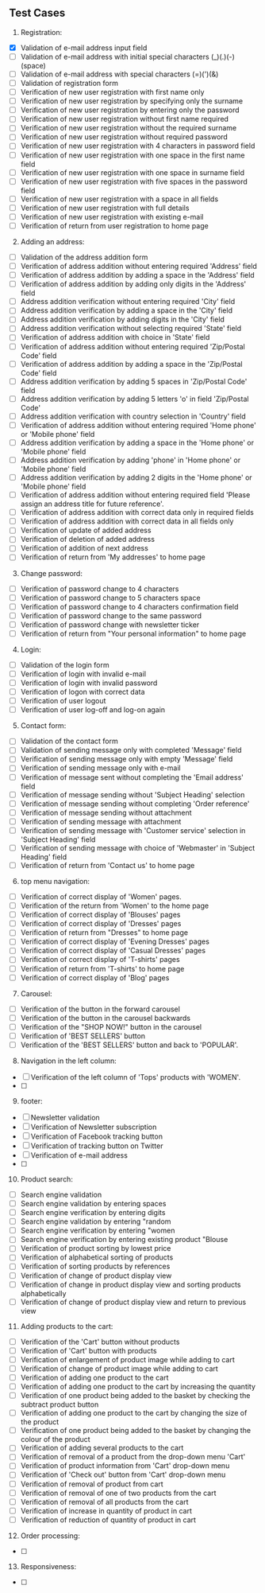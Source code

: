 ## Test Cases

1. Registration:

- [x] Validation of e-mail address input field
- [ ] Validation of e-mail address with initial special characters (_)(.)(-)(space)
- [ ] Validation of e-mail address with special characters (=)(')(&)
- [ ] Validation of registration form
- [ ] Verification of new user registration with first name only
- [ ] Verification of new user registration by specifying only the surname
- [ ] Verification of new user registration by entering only the password
- [ ] Verification of new user registration without first name required
- [ ] Verification of new user registration without the required surname
- [ ] Verification of new user registration without required password
- [ ] Verification of new user registration with 4 characters in password field
- [ ] Verification of new user registration with one space in the first name field
- [ ] Verification of new user registration with one space in surname field
- [ ] Verification of new user registration with five spaces in the password field
- [ ] Verification of new user registration with a space in all fields
- [ ] Verification of new user registration with full details
- [ ] Verification of new user registration with existing e-mail
- [ ] Verification of return from user registration to home page

2. Adding an address:

- [ ] Validation of the address addition form
- [ ] Verification of address addition without entering required 'Address' field
- [ ] Verification of address addition by adding a space in the 'Address' field
- [ ] Verification of address addition by adding only digits in the 'Address' field
- [ ] Address addition verification without entering required 'City' field
- [ ] Address addition verification by adding a space in the 'City' field
- [ ] Address addition verification by adding digits in the 'City' field
- [ ] Address addition verification without selecting required 'State' field
- [ ] Verification of address addition with choice in 'State' field
- [ ] Verification of address addition without entering required 'Zip/Postal Code' field
- [ ] Verification of address addition by adding a space in the 'Zip/Postal Code' field
- [ ] Address addition verification by adding 5 spaces in 'Zip/Postal Code' field
- [ ] Address addition verification by adding 5 letters 'o' in field 'Zip/Postal Code'
- [ ] Address addition verification with country selection in 'Country' field
- [ ] Verification of address addition without entering required 'Home phone' or 'Mobile phone' field
- [ ] Address addition verification by adding a space in the 'Home phone' or 'Mobile phone' field
- [ ] Address addition verification by adding 'phone' in 'Home phone' or 'Mobile phone' field
- [ ] Address addition verification by adding 2 digits in the 'Home phone' or 'Mobile phone' field
- [ ] Verification of address addition without entering required field 'Please assign an address title for future reference'.
- [ ] Verification of address addition with correct data only in required fields
- [ ] Verification of address addition with correct data in all fields only
- [ ] Verification of update of added address
- [ ] Verification of deletion of added address
- [ ] Verification of addition of next address
- [ ] Verification of return from 'My addresses' to home page

3. Change password:

- [ ] Verification of password change to 4 characters
- [ ] Verification of password change to 5 characters space
- [ ] Verification of password change to 4 characters confirmation field
- [ ] Verification of password change to the same password
- [ ] Verification of password change with newsletter ticker
- [ ] Verification of return from "Your personal information" to home page

4. Login:

- [ ] Validation of the login form
- [ ] Verification of login with invalid e-mail
- [ ] Verification of login with invalid password
- [ ] Verification of logon with correct data
- [ ] Verification of user logout
- [ ] Verification of user log-off and log-on again

5. Contact form:

- [ ] Validation of the contact form
- [ ] Validation of sending message only with completed 'Message' field
- [ ] Verification of sending message only with empty 'Message' field
- [ ] Verification of sending message only with e-mail
- [ ] Verification of message sent without completing the 'Email address' field
- [ ] Verification of message sending without 'Subject Heading' selection
- [ ] Verification of message sending without completing 'Order reference'
- [ ] Verification of message sending without attachment
- [ ] Verification of sending message with attachment
- [ ] Verification of sending message with 'Customer service' selection in 'Subject Heading' field
- [ ] Verification of sending message with choice of 'Webmaster' in 'Subject Heading' field
- [ ] Verification of return from 'Contact us' to home page

6. top menu navigation:

- [ ] Verification of correct display of 'Women' pages.
- [ ] Verification of the return from 'Women' to the home page
- [ ] Verification of correct display of 'Blouses' pages
- [ ] Verification of correct display of 'Dresses' pages
- [ ] Verification of return from "Dresses" to home page
- [ ] Verification of correct display of 'Evening Dresses' pages
- [ ] Verification of correct display of 'Casual Dresses' pages
- [ ] Verification of correct display of 'T-shirts' pages
- [ ] Verification of return from 'T-shirts' to home page
- [ ] Verification of correct display of 'Blog' pages

7. Carousel:

- [ ] Verification of the button in the forward carousel
- [ ] Verification of the button in the carousel backwards
- [ ] Verification of the "SHOP NOW!" button in the carousel
- [ ] Verification of 'BEST SELLERS' button
- [ ] Verification of the 'BEST SELLERS' button and back to 'POPULAR'.

8. Navigation in the left column:

- [ ] Verification of the left column of 'Tops' products with 'WOMEN'.
- [ ] 

9. footer:

- [ ] Newsletter validation
- [ ] Verification of Newsletter subscription
- [ ] Verification of Facebook tracking button
- [ ] Verification of tracking button on Twitter
- [ ] Verification of e-mail address
- [ ]

10. Product search:

- [ ] Search engine validation
- [ ] Search engine validation by entering spaces
- [ ] Search engine verification by entering digits
- [ ] Search engine validation by entering "random
- [ ] Search engine verification by entering "women
- [ ] Search engine verification by entering existing product "Blouse
- [ ] Verification of product sorting by lowest price
- [ ] Verification of alphabetical sorting of products
- [ ] Verification of sorting products by references
- [ ] Verification of change of product display view
- [ ] Verification of change in product display view and sorting products alphabetically
- [ ] Verification of change of product display view and return to previous view

11. Adding products to the cart:

- [ ] Verification of the 'Cart' button without products
- [ ] Verification of 'Cart' button with products
- [ ] Verification of enlargement of product image while adding to cart
- [ ] Verification of change of product image while adding to cart
- [ ] Verification of adding one product to the cart 
- [ ] Verification of adding one product to the cart by increasing the quantity
- [ ] Verification of one product being added to the basket by checking the subtract product button
- [ ] Verification of adding one product to the cart by changing the size of the product
- [ ] Verification of one product being added to the basket by changing the colour of the product
- [ ] Verification of adding several products to the cart
- [ ] Verification of removal of a product from the drop-down menu 'Cart'
- [ ] Verification of product information from 'Cart' drop-down menu
- [ ] Verification of 'Check out' button from 'Cart' drop-down menu
- [ ] Verification of removal of product from cart
- [ ] Verification of removal of one of two products from the cart
- [ ] Verification of removal of all products from the cart
- [ ] Verification of increase in quantity of product in cart
- [ ] Verification of reduction of quantity of product in cart

12. Order processing:

- [ ] 

13. Responsiveness:

- [ ]


<!-- 
1. Registration:

- Validation registration form
    - Check the email input field
    - Validation the input field
    - Validation check of an e-mail address with leading (_)(.)(-)(space) characters
    - Validation of e-mail address with special characters (=)(')(&)
    - Check the e-mail address input field with an existing user
- Verification of the correctness of the registration form.
- Verification that a new user can be registered.
- Verification that a user with incorrect data cannot be registered.

2. Login:

- Verification of the correctness of the login form.
- Verification that an existing account can be logged in.
- Verification that you cannot log in with invalid data.

3. Viewing products:

- Verification that the page displays a list of products.
- Verification that you can open the product page when you click on a product.
- Verifying that product information is displayed, such as price, name, photo, etc.

4. Adding products to the basket:

- Verification that a product can be added to the shopping cart.
- Verification of the correct display of the contents of the shopping cart after adding a product.
- Verification that the product price is correctly summed in the basket.

5. Order fulfilment:

- To follow the order fulfilment process, checking the steps such as choosing the delivery address, payment method, etc.
- Checking that the order summary is correct before placing the order.

6. Static pages:

- Verification of the correct display of static pages such as "About Us", "Contact Us", "Terms and Conditions", etc.

7. Wyszukiwanie:

- Verification that the product search works correctly.
- Verification of the display of search results and their compatibility with the query.

8. Responsiveness:

- Verification that the website displays correctly on different devices (computers, tablets, phones). 
-->
